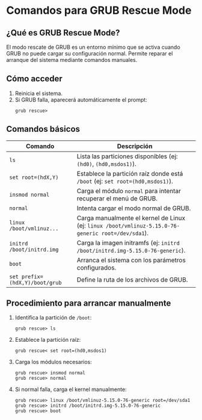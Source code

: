 # Comandos para GRUB Rescue Mode

## ¿Qué es GRUB Rescue Mode?
El modo rescate de GRUB es un entorno mínimo que se activa cuando GRUB no puede cargar su configuración normal. Permite reparar el arranque del sistema mediante comandos manuales.

## Cómo acceder
1. Reinicia el sistema.
2. Si GRUB falla, aparecerá automáticamente el prompt:
   ```
   grub rescue>
   ```

## Comandos básicos

| Comando                        | Descripción                                                                                     |
|--------------------------------|-------------------------------------------------------------------------------------------------|
| `ls`                           | Lista las particiones disponibles (ej: `(hd0)`, `(hd0,msdos1)`).                              |
| `set root=(hdX,Y)`             | Establece la partición raíz donde está `/boot` (ej: `set root=(hd0,msdos1)`).                  |
| `insmod normal`                | Carga el módulo `normal` para intentar recuperar el menú de GRUB.                              |
| `normal`                       | Intenta cargar el modo normal de GRUB.                                                          |
| `linux /boot/vmlinuz...`       | Carga manualmente el kernel de Linux (ej: `linux /boot/vmlinuz-5.15.0-76-generic root=/dev/sda1`).|
| `initrd /boot/initrd.img`      | Carga la imagen initramfs (ej: `initrd /boot/initrd.img-5.15.0-76-generic`).                    |
| `boot`                         | Arranca el sistema con los parámetros configurados.                                            |
| `set prefix=(hdX,Y)/boot/grub` | Define la ruta de los archivos de GRUB.                                                      |


## Procedimiento para arrancar manualmente
1. Identifica la partición de `/boot`:
   ```
   grub rescue> ls
   ```
2. Establece la partición raíz:
   ```
   grub rescue< set root=(hd0,msdos1)
   ```
4. Carga los módulos necesarios:
   ```
   grub rescue> insmod normal
   grub rescue> normal
   ```
6. Si normal falla, carga el kernel manualmente:
   ```
   grub rescue> linux /boot/vmlinuz-5.15.0-76-generic root=/dev/sda1
   grub rescue> initrd /boot/initrd.img-5.15.0-76-generic
   grub rescue> boot
   ```
